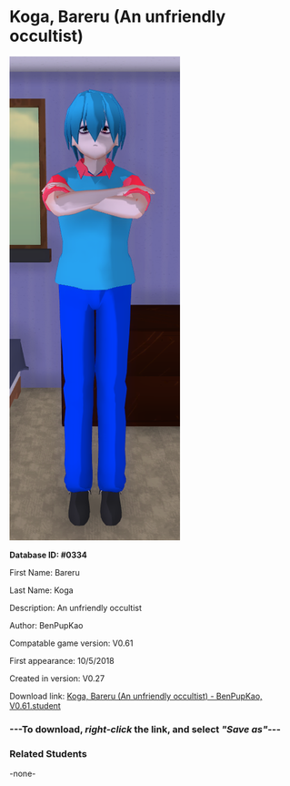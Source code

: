 # Koga, Bareru (An unfriendly occultist)

<img src="../../Files/Images/Koga, Bareru (An unfriendly occultist).png" title="Koga, Bareru (An unfriendly occultist) - BenPupKao, V0.61">

**Database ID: #0334**

First Name: Bareru

Last Name: Koga

Description: An unfriendly occultist

Author: BenPupKao

Compatable game version: V0.61

First appearance: 10/5/2018

Created in version: V0.27

Download link: <a href="https://raw.githubusercontent.com/Arbiter1223/Daigaku-Gurashi-Custom-Students/master/Files/Student%20Files/Koga%2C%20Bareru%20(An%20unfriendly%20occultist)%20-%20BenPupKao%2C%20V0.61.student">Koga, Bareru (An unfriendly occultist) - BenPupKao, V0.61.student</a>

### ---**To download, _right-click_ the link, and select _"Save as"_**---

### Related Students

-none-

